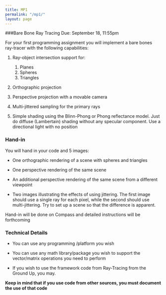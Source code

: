 ```yaml
---
title: MP1
permalink: "/mp1/"
layout: page
---
```


###Bare Bone Ray Tracing Due: September 18, 11:55pm

For your first programming assignment you will implement a bare bones ray-tracer with the following capabilities:

1. Ray-object intersection support for:
   1. Planes
   2. Spheres
   3. Triangles
 
2. Orthographic projection
 
3. Perspective projection with a movable camera
 
4. Multi-jittered sampling for the primary rays
 
5. Simple shading using the Blinn-Phong or Phong reflectance model. Just do diffuse (Lambertain) shading without any specular component. Use a directional light with no position

### Hand-in

You will hand in your code and 5 images:

+ One orthographic rendering of a scene with spheres and triangles

+ One perspective rendering of the same scene

+ An additional perspective rendering of the same scene from a different viewpoint

+ Two images illustrating the effects of using jittering. The first image should use a single ray for each pixel, while the second should use multi-jittering. Try to set up a scene so that the difference is apparent. 

Hand-in will be done on Compass and detailed instructions will be forthcoming 

### Technical Details

+ You can use any programming /platform you wish

+ You can use any math library/package you wish to support the vector/matrix operations you need to perform

+ If you wish to use the framework code from Ray-Tracing from the Ground Up, you may.

**Keep in mind that if you use code from other sources, you must document the use of that code**
